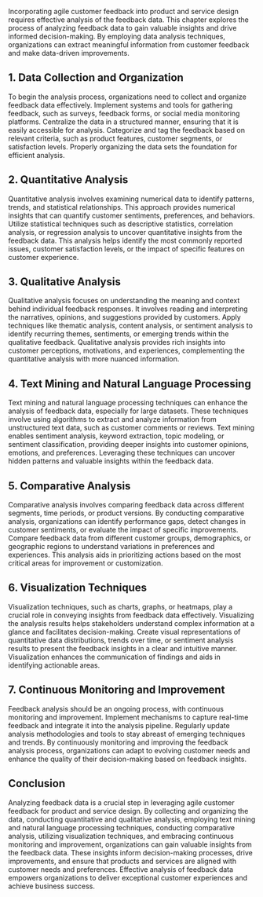 
Incorporating agile customer feedback into product and service design requires effective analysis of the feedback data. This chapter explores the process of analyzing feedback data to gain valuable insights and drive informed decision-making. By employing data analysis techniques, organizations can extract meaningful information from customer feedback and make data-driven improvements.

**1. Data Collection and Organization**
---------------------------------------

To begin the analysis process, organizations need to collect and organize feedback data effectively. Implement systems and tools for gathering feedback, such as surveys, feedback forms, or social media monitoring platforms. Centralize the data in a structured manner, ensuring that it is easily accessible for analysis. Categorize and tag the feedback based on relevant criteria, such as product features, customer segments, or satisfaction levels. Properly organizing the data sets the foundation for efficient analysis.

**2. Quantitative Analysis**
----------------------------

Quantitative analysis involves examining numerical data to identify patterns, trends, and statistical relationships. This approach provides numerical insights that can quantify customer sentiments, preferences, and behaviors. Utilize statistical techniques such as descriptive statistics, correlation analysis, or regression analysis to uncover quantitative insights from the feedback data. This analysis helps identify the most commonly reported issues, customer satisfaction levels, or the impact of specific features on customer experience.

**3. Qualitative Analysis**
---------------------------

Qualitative analysis focuses on understanding the meaning and context behind individual feedback responses. It involves reading and interpreting the narratives, opinions, and suggestions provided by customers. Apply techniques like thematic analysis, content analysis, or sentiment analysis to identify recurring themes, sentiments, or emerging trends within the qualitative feedback. Qualitative analysis provides rich insights into customer perceptions, motivations, and experiences, complementing the quantitative analysis with more nuanced information.

**4. Text Mining and Natural Language Processing**
--------------------------------------------------

Text mining and natural language processing techniques can enhance the analysis of feedback data, especially for large datasets. These techniques involve using algorithms to extract and analyze information from unstructured text data, such as customer comments or reviews. Text mining enables sentiment analysis, keyword extraction, topic modeling, or sentiment classification, providing deeper insights into customer opinions, emotions, and preferences. Leveraging these techniques can uncover hidden patterns and valuable insights within the feedback data.

**5. Comparative Analysis**
---------------------------

Comparative analysis involves comparing feedback data across different segments, time periods, or product versions. By conducting comparative analysis, organizations can identify performance gaps, detect changes in customer sentiments, or evaluate the impact of specific improvements. Compare feedback data from different customer groups, demographics, or geographic regions to understand variations in preferences and experiences. This analysis aids in prioritizing actions based on the most critical areas for improvement or customization.

**6. Visualization Techniques**
-------------------------------

Visualization techniques, such as charts, graphs, or heatmaps, play a crucial role in conveying insights from feedback data effectively. Visualizing the analysis results helps stakeholders understand complex information at a glance and facilitates decision-making. Create visual representations of quantitative data distributions, trends over time, or sentiment analysis results to present the feedback insights in a clear and intuitive manner. Visualization enhances the communication of findings and aids in identifying actionable areas.

**7. Continuous Monitoring and Improvement**
--------------------------------------------

Feedback analysis should be an ongoing process, with continuous monitoring and improvement. Implement mechanisms to capture real-time feedback and integrate it into the analysis pipeline. Regularly update analysis methodologies and tools to stay abreast of emerging techniques and trends. By continuously monitoring and improving the feedback analysis process, organizations can adapt to evolving customer needs and enhance the quality of their decision-making based on feedback insights.

**Conclusion**
--------------

Analyzing feedback data is a crucial step in leveraging agile customer feedback for product and service design. By collecting and organizing the data, conducting quantitative and qualitative analysis, employing text mining and natural language processing techniques, conducting comparative analysis, utilizing visualization techniques, and embracing continuous monitoring and improvement, organizations can gain valuable insights from the feedback data. These insights inform decision-making processes, drive improvements, and ensure that products and services are aligned with customer needs and preferences. Effective analysis of feedback data empowers organizations to deliver exceptional customer experiences and achieve business success.
